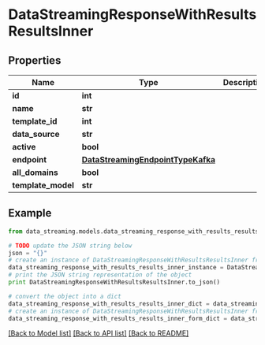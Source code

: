 # DataStreamingResponseWithResultsResultsInner


## Properties
Name | Type | Description | Notes
------------ | ------------- | ------------- | -------------
**id** | **int** |  | [optional] 
**name** | **str** |  | [optional] 
**template_id** | **int** |  | [optional] 
**data_source** | **str** |  | [optional] 
**active** | **bool** |  | [optional] 
**endpoint** | [**DataStreamingEndpointTypeKafka**](DataStreamingEndpointTypeKafka.md) |  | [optional] 
**all_domains** | **bool** |  | [optional] 
**template_model** | **str** |  | [optional] 

## Example

```python
from data_streaming.models.data_streaming_response_with_results_results_inner import DataStreamingResponseWithResultsResultsInner

# TODO update the JSON string below
json = "{}"
# create an instance of DataStreamingResponseWithResultsResultsInner from a JSON string
data_streaming_response_with_results_results_inner_instance = DataStreamingResponseWithResultsResultsInner.from_json(json)
# print the JSON string representation of the object
print DataStreamingResponseWithResultsResultsInner.to_json()

# convert the object into a dict
data_streaming_response_with_results_results_inner_dict = data_streaming_response_with_results_results_inner_instance.to_dict()
# create an instance of DataStreamingResponseWithResultsResultsInner from a dict
data_streaming_response_with_results_results_inner_form_dict = data_streaming_response_with_results_results_inner.from_dict(data_streaming_response_with_results_results_inner_dict)
```
[[Back to Model list]](../README.md#documentation-for-models) [[Back to API list]](../README.md#documentation-for-api-endpoints) [[Back to README]](../README.md)


